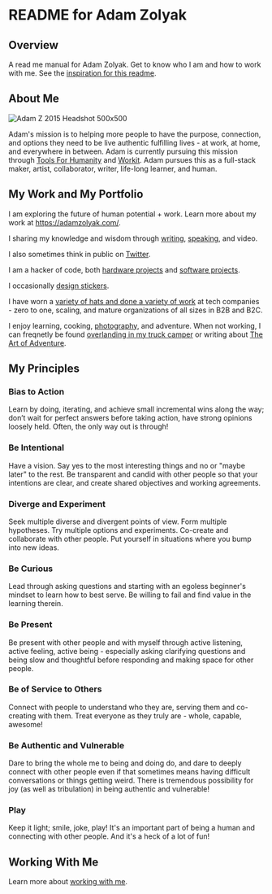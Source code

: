# README for Adam Zolyak

## Overview

A read me manual for Adam Zolyak. Get to know who I am and how to work with me. See the [inspiration for this readme](https://www.nytimes.com/2013/03/31/business/questbacks-lead-strategist-on-his-user-manual.html).

## About Me

![Adam Z 2015 Headshot 500x500](https://user-images.githubusercontent.com/5940516/127383659-dd2fb566-9708-49d5-ae11-921cda83d50d.jpg)

Adam's mission is to helping more people to have the purpose, connection, and options they need to be live authentic fulfilling lives - at work, at home, and everywhere in between. Adam is currently pursuing this mission through [Tools For Humanity](http://www.toolsforhumanity.io/) and [Workit](https://www.workitworkit.com/). Adam pursues this as a full-stack maker, artist, collaborator, writer, life-long learner, and human.

## My Work and My Portfolio

I am exploring the future of human potential + work. Learn more about my work at https://adamzolyak.com/. 

I sharing my knowledge and wisdom through [writing](https://adamzolyak.com), [speaking](https://github.com/adamzolyak/speaking), and video.

I also sometimes think in public on [Twitter](https://twitter.com/azolyak).

I am a hacker of code, both [hardware projects](http://www.tinkurlab.com/) and [software projects](https://github.com/adamzolyak).

I occasionally [design stickers](https://www.redbubble.com/people/TinkurLab/shop).

I have worn a [variety of hats and done a variety of work](https://www.linkedin.com/in/azolyak) at tech companies - zero to one, scaling, and mature organizations of all sizes in B2B and B2C.

I enjoy learning, cooking, [photography](https://www.instagram.com/azolyak/), and adventure. When not working, I can freqnetly be found [overlanding in my truck camper](https://www.instagram.com/banthaoverland/) or writing about [The Art of Adventure](https://artofadventure.substack.com/).


## My Principles

### Bias to Action

Learn by doing, iterating, and achieve small incremental wins along the way; don’t wait for perfect answers before taking action, have strong opinions loosely held. Often, the only way out is through!

### Be Intentional

Have a vision. Say yes to the most interesting things and no or "maybe later" to the rest. Be transparent and candid with other people so that your intentions are clear, and create shared objectives and working agreements.

### Diverge and Experiment

Seek multiple diverse and divergent points of view. Form multiple hypotheses. Try multiple options and experiments. Co-create and collaborate with other people. Put yourself in situations where you bump into new ideas.

### Be Curious

Lead through asking questions and starting with an egoless beginner's mindset to learn how to best serve. Be willing to fail and find value in the learning therein.

### Be Present

Be present with other people and with myself through active listening, active feeling, active being - especially asking clarifying questions and being slow and thoughtful before responding and making space for other people.

### Be of Service to Others

Connect with people to understand who they are, serving them and co-creating with them. Treat everyone as they truly are - whole, capable, awesome!

### Be Authentic and Vulnerable

Dare to bring the whole me to being and doing do, and dare to deeply connect with other people even if that sometimes means having difficult conversations or things getting weird. There is tremendous possibility for joy (as well as tribulation) in being authentic and vulnerable!

### Play

Keep it light; smile, joke, play! It's an important part of being a human and connecting with other people. And it's a heck of a lot of fun!

## Working With Me

Learn more about [working with me](workingwithme.md).

